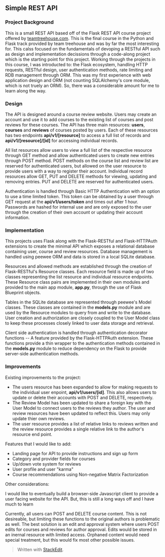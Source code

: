 Simple REST API
--
### Project Background
This is a small REST API based off of the Flask REST API course project offered by [teamtreehouse.com](https://teamtreehouse.com/library/flask-rest-api). This is the final course in the Python and Flask track provided by team treehouse and was by far the most interesting for. This calss focused on the fundamentals of devoping a RESTful API such as design and implementation decissions through a code-along project which is the starting point for this project. Working through the projects in this course, I was introducted to: the Flask ecosystem, handling HTTP requests, RESTful design, user authentication methods, rate limiting and RDB management through ORM. This was my first experience with web application design and ORM (not counting SQLAlchemy's core module, which is not truely an ORM). So, there was a considerable amount for me to learn along the way. 
### Design
The API is designed around a course review website. Users may create an account and use it to add courses to the existing list of courses and post reviews for these courses. The API has three main resources: **users**, **courses** and **reviews** of courses posted by users. Each of these resources has two endpoints **api/v1/[resource]** to access a full list of records and  **api/v1/[resource]/[id]** for accessing individual records.  

All list resources allow users to view a full list of the respective resource through GET method and allow authenticated users to create new entries through POST method. POST methods on the course list and review list are reserved for authenticated users, but allowed on the user resource to provide users with a way to register their account. Individual record resources allow GET, PUT and DELETE methods for viewing, updating and removing entries. PUT and DELETE are reserved for authenticated users.

Authentication is handled through Basic HTTP Authentication with an option to use a time limited  token. This token can be obtained by a user through GET request at the **api/v1/users/token** and times out after 1 hour. Passwords are hashed for internal use and are only exposed to the user through the creation of their own account or updating their account information. 
### Implementation
This projects uses Flask along with the Flask-RESTful and Flask-HTTPAuth extensions to create the minimal API which exposes a relational database containing user, course and review resources.  Database management is handled using peewee ORM and data is stored in a local SQLite database. 

Resources and allowed methods are established through the creation of Flask-RESTful's Resource classes. Each resource field is made up of two classes representing the list resource and individual resource endpoints. These Resource class pairs are implemented in their own modules and provided to the main app module, **app.py**, through the use of Flask Blueprint objects.

Tables in the SQLite database are represented through peewee's Model classes. These classes are contained in the **models.py** module and are used by the Resource modules to query from and write to the database. User creation and authorization are closely coupled to the User Model class to keep these processes closely linked to user data storage and retrieval. 

Client side authentication is handled through authentication decorator functions -- A feature provided by the Flask-HTTPAuth extension. These functions provide a thin wrapper to the authentication methods contained in the **models.py** module to reduce dependency on the Flask to provide server-side authentication methods.

### Improvements
Existing improvements to the project:  

* The users resource has been expanded to allow for making requests to the individual user enpoint, **api/v1/users/[id]**. This also allows users to update or delete their accounts with POST and DELETE, respectively. 
* The Review Model has been updated to share a foreign key with the User Model to connect users to the reviews they author. The user and review resources have been updated to reflect this. Users may only update thier own reviews.
*  The user resource provides a list of relative links to reviews written and the review resource provides a single relative link to the author's resource end point.  

Features that I would like to add:  

* Landing page for API to provide instructions and sign up form
* Category and provider fields for courses
* Up/down vote system for reviews
* User profile and user "karma"
* Course recommendations using Non-negative Matrix Factorization

Other considerations:

I would like to eventually build a browser-side Javascript client to provide a user facing website for the API. But, this is still a long ways off and I have much to learn

Currently, all users can POST and DELETE course content. This is not desireable, but limiting these functions to the original authors is problematic as well. The best solution is an edit and approval system where users POST edits for courses and reviews for author approval. Edits would be stored in an inernal resource with limited access. Orphaned content would need special treatment, but this would fix most other possible issues.

> Written with [StackEdit](https://stackedit.io/).


